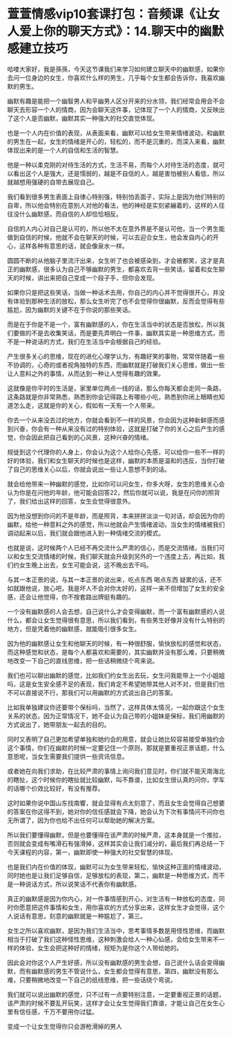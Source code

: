 # 萱萱情感vip10套课打包：音频课《让女人爱上你的聊天方式》：14.聊天中的幽默感建立技巧

哈喽大家好，我是孫孫，今天这节课我们来学习如何建立聊天中的幽默感，如果你去问一位身边的女生，你喜欢什么样的男生，几乎每个女生都会告诉你，我喜欢幽默的男生。

幽默有趣是能把一个幽智男人和平幽男人区分开来的分水领，我们经常会用会不会聊天去形容一个人的情商，因为会聊天这件事，记体现了一个人的情商，又反映出了这个人是否幽默，幽默其实一种强大的社交直觉体现。

也是一个人内在价值的表现，从表面来看，幽默可以给女生带来情绪波动，和幽默的男生在一起，女生的情绪是开心的，轻松的，而不是沉重的，而深入来看，幽默体现出来的是一个人的自信和生活的智慧。

他是一种以柔克刚的对待生活的方式，生活不易，而每个人对待生活的态度，就可以看出这个人是强大，还是懦弱的，越是不自信的人，越是害怕被别人看低，所以就越想用强硬的自带去展现自己。

我们看到很多男生表面上自律心特别强，特别怕丢面子，实际上是因为他们特别的自卑，所以他会特别在意别人对他的看法，他的神经是实刻紧繃着的，这样的人往往没什么幽默感，而自信的人却恰恰相反。

自信的人内心对自己是认可的，所以他不太在意外界是不是认可他，当一个男生能做到自信的时候，他就不会在聊天的时候，可以去迎合女生，他会发自内心的开心，这样各种有意思的话，就会像泉水一样。

圆圆不断的从他脑子里流汗出来，女生听了也会被感染到，才会被都笑，这才是真正的幽默感，很多认为自己不够幽默的男生，都喜欢去背一些笑话，留着和女生聊天的时候，讲出来把自己变成一个段子手，但你会发现。

如果你只是把这些笑话，当做一种话术去用，你自己的内心并不觉得很开心，并没有体验到那种生活的放松，那么女生听完了也不会觉得你很幽默，反而会觉得有些尴尬，因为幽默的关键不在于你说的那些笑话。

而是在于你是不是一个，富有幽默感的人，你在生活当中的状态是否放松，所以我们要做的不是去收集笑话，而是要先弄明白一件事，幽默其实是一种思维方式，而不是一种说话的方式，我们在生活当中会根据自己的经验。

产生很多关心的思维，现在的进化心理学认为，有趣好笑的事物，常常伴随着一些不协调的，心奇的或者视角独特的东西，而幽默就是打破我们关心思维，做出一些让人意料之外的事情，从而达到一种让人觉得有趣的效果。

这就像是你平时的生活是，家里单位两点一线的话，那么你每天都会走同一条路，这条路就是你非常熟悉，熟悉到你会记得路上有哪些小吃，熟悉到你闭上眼睛也知道怎么走，这就是你的关心，假如有一天有一个人带来。

你去一个从来没去过的地方，你就会看到不一样的风景，你会因为这种新鲜感而感到兴奋，你会有一种从来没有过的特别体验，这就是打破了你的关心之后产生的感觉，你会因此把自己看到的心风景，这种兴奋的情绪。

规徙到这个代理你的人身上，你会认为这个人给你心先感，可以给你一些不一样的好的体验，我们和女生聊天的时候也是这样，幽默的本质是温和的违反，当你打破了自己的思维关心以后，你就会说出一些让人意想不到的话。

就会给他带来一种幽默的感觉，比如你可以问女生，你多大呀，女生的思维关心会认为你是在问他的年龄，他可能会回答22，然后你就可以说，我是在问你的照背了，我们给出这样的回答，女生会觉得很意外。

因为他没想到你问的不是年龄，而是照背，本来拼拼淡淡一句对话，却会因为你的幽默，给他一种意料之外的感觉，所以他就会产生情绪波动，当女生的情绪被我们调动起来以后，我们就会跟他进入到一种情绪交流的模式。

也就是说，这时候两个人已经不再交流什么严肃的信心，而是交流情绪，当我们可以和女生交流情绪的时候，我们聊天就会升级到另外的一个违度上去，再比如，我们约女生晚上出去，女生可能会说，这不晚出去干吗。

与其一本正景的说，与其一本正景的说出来，吃点东西 喝点东西 疑累的话，还不如就跟他说，放心吧，我是坏人不会对你太好的，这样一来不但增加了女生的安全感，还会让他觉得，你不按套路出牌挺有趣的。

一个没有幽默感的人会去想，自己说什么才会变得幽默，而一个富有幽默感的人说什么，都会让女生觉得很有意思，所以我们看到，有些男生好像并没有什么特别的地方，但是凭着他的幽默感，就能吸引很多女生。

因为他的幽默感让女生和他聊天的时候，有一种很舒服，愉快放松的感觉和状态，而这种感觉和状态，是每个人都喜欢和需要的，其实幽默并没有那么难，只要稍微地改变一下自己的直线思维，把一些话稍微绕个弯来说。

我们也可以聊出幽默的感觉，比如我们约女生出去玩，女生问我能带上一个小姐姐吗，这是女生安全感不足的表现，我们肯定不希望她带其他人对不对，但是我们也不可以直接说不行，那我们可以用幽默的方式说出自己的答案。

比如我单独建议你还要带个保标吗，当然了，这样具体太情况，一起你跟这个女生关系的状态，因为正常情况下，她不会认为自己带的小姐妹是保标，我们用幽默的方式说出了，她带朋友一起去的目的。

同时又表明了自己更加希望单独和她约会的用意，就会让她比较容易接受单独约会这个事情，你们在幽默的时候一定要记住一个原则，那就是要重视正景话题，什么意思呢，当女生需要我们提供一些资讯信息。

或者她在向我们求助，在比较严肃的事情上询问我们意见时，你们就不能天南海北的瞎扯，这个时候你的瞎扯就比较幽默，叫不靠谱，比如女生很认真的问你，学车的话哪个价效比较好，有没有推荐。

这时如果你说中国山东找南響，就会显得有点太刻意了，而且女生会觉得自己想要的答案在你这得不到，她对你的信任感就会下降，她会认为下次有事情问不问你也无所谓了，因为你也给不出任何可以帮助她的解决方案。

所以我们要懂得幽默，但是也要懂得在该严肃的时候严肃，这本身就是一个推拉，否则就会变成有嘴滑石有强滑掉，这样其实会让我们减分的，最后我们再总结一下今天课程的内容，第一，幽默即使一种强大的社交智慧的体现。

也是我们内在价值的体现，幽默可以为女生带来轻松，愉快这种正面的情绪波动，同时她也是让我们足够自信，足够放松的表现，第二，幽默是一种思维方式，而不是一种说话方式，所以说笑话不代表你有幽默感。

真正的幽默感是因为你内心，对一件事情感到开心，对生活有一种放松的态度，同时你愿意把这件事情和女生，用你喜欢的方式分享出来，这样女生才会觉得，这个人说话有意思，刻意的幽默就是一种尴尬了，第三。

女生之所以喜欢幽默，是因为我们生活当中，思考事情多数是用怪性思维，而幽默相当于打破了我们这种怪性思维，这种刺激会给人一种心仙感，会给女生带来不一样的体验，女生会把这种好的情绪，规矩为是你这个人带给她的。

因此会对你这个人产生好感，所以没有幽默感的男生会想，自己说什么话会变得幽默，而有幽默感的男生不管说什么，女生都会觉得有意思，第四，幽默没有那么难，只要稍微地改变一下自己的纸线思维，把一些话绕个弯说。

我们就可以说出幽默的感觉，只不过有一点要特别注意，一定要重视正景的话题，该严肃的时候不要乱开玩笑，这样才会让女生觉得我们靠谱，才能让自己在女生心里有信任感，千万不要用你过猛。

变成一个让女生觉得你只会游枪滑掉的男人
